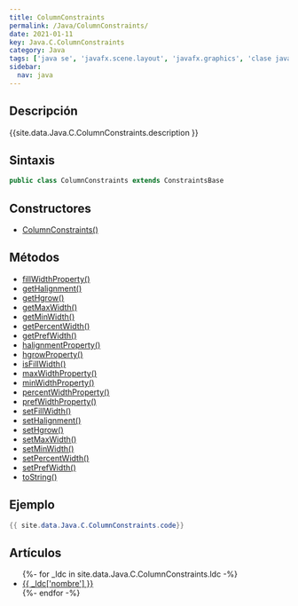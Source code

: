 ```yaml
---
title: ColumnConstraints
permalink: /Java/ColumnConstraints/
date: 2021-01-11
key: Java.C.ColumnConstraints
category: Java
tags: ['java se', 'javafx.scene.layout', 'javafx.graphics', 'clase java', 'JavaFX 2.0']
sidebar: 
  nav: java
---
```


## Descripción
{{site.data.Java.C.ColumnConstraints.description }}

## Sintaxis
~~~java
public class ColumnConstraints extends ConstraintsBase
~~~

## Constructores
* [ColumnConstraints()](/Java/ColumnConstraints/ColumnConstraints/)

## Métodos
* [fillWidthProperty()](/Java/ColumnConstraints/fillWidthProperty)
* [getHalignment()](/Java/ColumnConstraints/getHalignment)
* [getHgrow()](/Java/ColumnConstraints/getHgrow)
* [getMaxWidth()](/Java/ColumnConstraints/getMaxWidth)
* [getMinWidth()](/Java/ColumnConstraints/getMinWidth)
* [getPercentWidth()](/Java/ColumnConstraints/getPercentWidth)
* [getPrefWidth()](/Java/ColumnConstraints/getPrefWidth)
* [halignmentProperty()](/Java/ColumnConstraints/halignmentProperty)
* [hgrowProperty()](/Java/ColumnConstraints/hgrowProperty)
* [isFillWidth()](/Java/ColumnConstraints/isFillWidth)
* [maxWidthProperty()](/Java/ColumnConstraints/maxWidthProperty)
* [minWidthProperty()](/Java/ColumnConstraints/minWidthProperty)
* [percentWidthProperty()](/Java/ColumnConstraints/percentWidthProperty)
* [prefWidthProperty()](/Java/ColumnConstraints/prefWidthProperty)
* [setFillWidth()](/Java/ColumnConstraints/setFillWidth)
* [setHalignment()](/Java/ColumnConstraints/setHalignment)
* [setHgrow()](/Java/ColumnConstraints/setHgrow)
* [setMaxWidth()](/Java/ColumnConstraints/setMaxWidth)
* [setMinWidth()](/Java/ColumnConstraints/setMinWidth)
* [setPercentWidth()](/Java/ColumnConstraints/setPercentWidth)
* [setPrefWidth()](/Java/ColumnConstraints/setPrefWidth)
* [toString()](/Java/ColumnConstraints/toString)

## Ejemplo
~~~java
{{ site.data.Java.C.ColumnConstraints.code}}
~~~

## Artículos
<ul>
{%- for _ldc in site.data.Java.C.ColumnConstraints.ldc -%}
   <li>
       <a href="{{_ldc['url'] }}">{{ _ldc['nombre'] }}</a>
   </li>
{%- endfor -%}
</ul>

